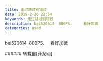 ```yaml
---
title: 走过路过别错过
date: 2019-2-20 22:54
keywords: 走过路过别错过
description: bei520614  800PS.     看好加微
categories: used
---
```

<td class="t_f" id="postmessage_3081340">

bei520614  800PS.     看好加微<br/>
<img alt="" border="0" class="zoom" data-cf-modified-5be03acbca7726ff8db7dfac-="" file="http://www.flw.ph/data/appbyme/upload/image/201902/20/0RFuBk4Iw48D.jpg" id="aimg_gk1Ds" lazyloadthumb="1" onclick="" onmouseover="" src="http://www.flw.ph/data/appbyme/upload/image/201902/20/0RFuBk4Iw48D.jpg"/><br/>
<img alt="" border="0" class="zoom" data-cf-modified-5be03acbca7726ff8db7dfac-="" file="http://www.flw.ph/data/appbyme/upload/image/201902/20/mKSjgIzdjC0L.jpg" id="aimg_Mc96q" lazyloadthumb="1" onclick="" onmouseover="" src="http://www.flw.ph/data/appbyme/upload/image/201902/20/mKSjgIzdjC0L.jpg"/><br/>
</td>
###### 转载自[菲龙网]